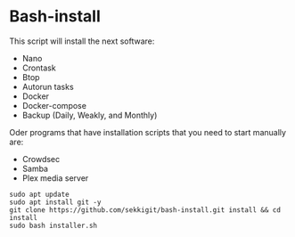 # Bash-install

This script will install the next software:

- Nano
- Crontask
- Btop
- Autorun tasks
- Docker
- Docker-compose
- Backup (Daily, Weakly, and Monthly)

Oder programs that have  installation scripts that you need to start manually are:

- Crowdsec
- Samba
- Plex media server


```
sudo apt update
sudo apt install git -y
git clone https://github.com/sekkigit/bash-install.git install && cd install
sudo bash installer.sh
```